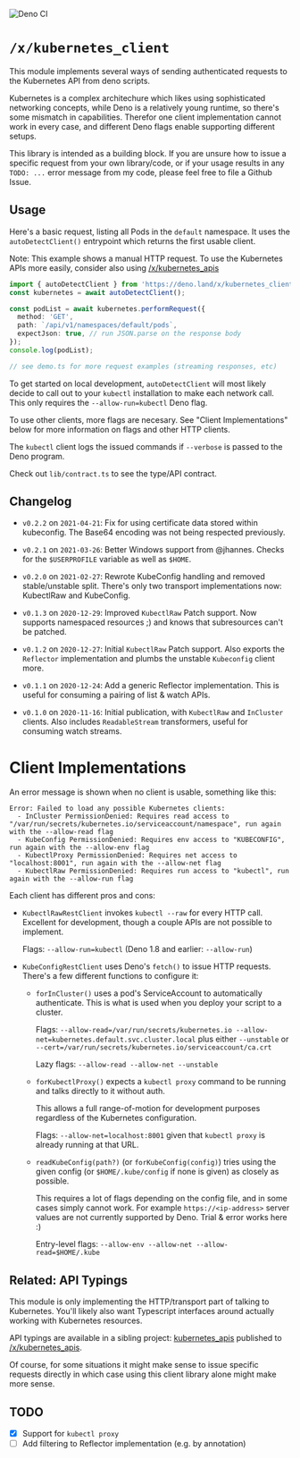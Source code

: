 ![Deno CI](https://github.com/danopia/deno-kubernetes_client/workflows/Deno%20CI/badge.svg?branch=main)

# `/x/kubernetes_client`

This module implements several ways of sending authenticated requests
to the Kubernetes API from deno scripts.

Kubernetes is a complex architechure which likes using sophisticated networking concepts,
while Deno is a relatively young runtime, so there's some mismatch in capabilities.
Therefor one client implementation cannot work in every case,
and different Deno flags enable supporting different setups.

This library is intended as a building block.
If you are unsure how to issue a specific request from your own library/code,
or if your usage results in any `TODO: ...` error message from my code,
please feel free to file a Github Issue.

## Usage

Here's a basic request, listing all Pods in the `default` namespace.
It uses the `autoDetectClient()` entrypoint which returns the first usable client.

Note: This example shows a manual HTTP request.
To use the Kubernetes APIs more easily, consider also using
[/x/kubernetes_apis](https://deno.land/x/kubernetes_apis)

```ts
import { autoDetectClient } from 'https://deno.land/x/kubernetes_client/mod.ts';
const kubernetes = await autoDetectClient();

const podList = await kubernetes.performRequest({
  method: 'GET',
  path: `/api/v1/namespaces/default/pods`,
  expectJson: true, // run JSON.parse on the response body
});
console.log(podList);

// see demo.ts for more request examples (streaming responses, etc)
```

To get started on local development, `autoDetectClient` will most likely
decide to call out to your `kubectl`
installation to make each network call.
This only requires the `--allow-run=kubectl` Deno flag.

To use other clients, more flags are necesary.
See "Client Implementations" below for more information on flags and other HTTP clients.

The `kubectl` client logs the issued commands if `--verbose` is passed to the Deno program.

Check out `lib/contract.ts` to see the type/API contract.

## Changelog

* `v0.2.2` on `2021-04-21`: Fix for using certificate data stored within kubeconfig.
    The Base64 encoding was not being respected previously.

* `v0.2.1` on `2021-03-26`: Better Windows support from @jhannes.
    Checks for the `$USERPROFILE` variable as well as `$HOME`.

* `v0.2.0` on `2021-02-27`: Rewrote KubeConfig handling and removed stable/unstable split.
    There's only two transport implementations now: KubectlRaw and KubeConfig.

* `v0.1.3` on `2020-12-29`: Improved `KubectlRaw` Patch support.
    Now supports namespaced resources ;) and knows that subresources can't be patched.

* `v0.1.2` on `2020-12-27`: Initial `KubectlRaw` Patch support.
    Also exports the `Reflector` implementation and plumbs the unstable `Kubeconfig` client more.

* `v0.1.1` on `2020-12-24`: Add a generic Reflector implementation.
    This is useful for consuming a pairing of list & watch APIs.

* `v0.1.0` on `2020-11-16`: Initial publication, with `KubectlRaw` and `InCluster` clients.
    Also includes `ReadableStream` transformers, useful for consuming watch streams.

# Client Implementations

An error message is shown when no client is usable, something like this:

```
Error: Failed to load any possible Kubernetes clients:
  - InCluster PermissionDenied: Requires read access to "/var/run/secrets/kubernetes.io/serviceaccount/namespace", run again with the --allow-read flag
  - KubeConfig PermissionDenied: Requires env access to "KUBECONFIG", run again with the --allow-env flag
  - KubectlProxy PermissionDenied: Requires net access to "localhost:8001", run again with the --allow-net flag
  - KubectlRaw PermissionDenied: Requires run access to "kubectl", run again with the --allow-run flag
```

Each client has different pros and cons:

* `KubectlRawRestClient` invokes `kubectl --raw` for every HTTP call.
    Excellent for development, though a couple APIs are not possible to implement.

    Flags: `--allow-run=kubectl` (Deno 1.8 and earlier: `--allow-run`)

* `KubeConfigRestClient` uses Deno's `fetch()` to issue HTTP requests.
    There's a few different functions to configure it:

    * `forInCluster()` uses a pod's ServiceAccount to automatically authenticate.
        This is what is used when you deploy your script to a cluster.

        Flags: `--allow-read=/var/run/secrets/kubernetes.io --allow-net=kubernetes.default.svc.cluster.local` plus either `--unstable` or `--cert=/var/run/secrets/kubernetes.io/serviceaccount/ca.crt`

        Lazy flags: `--allow-read --allow-net --unstable`

    * `forKubectlProxy()` expects a `kubectl proxy` command to be running and talks directly to it without auth.

        This allows a full range-of-motion for development purposes regardless of the Kubernetes configuration.

        Flags: `--allow-net=localhost:8001` given that `kubectl proxy` is already running at that URL.

    * `readKubeConfig(path?)` (or `forKubeConfig(config)`) tries using the given config (or `$HOME/.kube/config` if none is given) as closely as possible.

        This requires a lot of flags depending on the config file, and in some cases simply cannot work. For example `https://<ip-address>` server values are not currently supported by Deno. Trial & error works here :)

        Entry-level flags: `--allow-env --allow-net --allow-read=$HOME/.kube`

## Related: API Typings

This module is only implementing the HTTP/transport part of talking to Kubernetes.
You'll likely also want Typescript interfaces around actually working with Kubernetes resources.

API typings are available in a sibling project:
[kubernetes_apis](https://github.com/danopia/deno-kubernetes_apis)
published to
[/x/kubernetes_apis](https://deno.land/x/kubernetes_apis).

Of course, for some situations it might make sense to issue specific requests directly
in which case using this client library alone might make more sense.

## TODO
* [x] Support for `kubectl proxy`
* [ ] Add filtering to Reflector implementation (e.g. by annotation)
